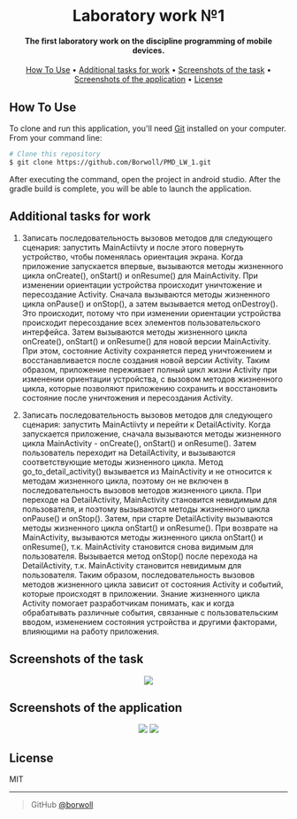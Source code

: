 <h1 align="center">
  <br>
  <br>
  Laboratory work №1
  <br>
</h1>

<h4 align="center">The first laboratory work on the discipline programming of mobile devices.</h4>

<p align="center">
  <a href="#how-to-use">How To Use</a> •
  <a href="#tasks">Additional tasks for work</a> •
  <a href="#screenshots_task">Screenshots of the task</a> •
  <a href="#screenshots">Screenshots of the application</a> •
  <a href="#license">License</a>
</p>

## How To Use

To clone and run this application, you'll need [Git](https://git-scm.com) installed on your computer. From your command line:

```bash
# Clone this repository
$ git clone https://github.com/Borwoll/PMD_LW_1.git
```

After executing the command, open the project in android studio. After the gradle build is complete, you will be able to launch the application.

## Additional tasks for work
1. Записать последовательность вызовов методов для следующего сценария: запустить MainActiivty и после этого повернуть устройство, чтобы поменялась ориентация экрана.
Когда приложение запускается впервые, вызываются методы жизненного цикла onCreate(), onStart() и onResume() для MainActivity.
При изменении ориентации устройства происходит уничтожение и пересоздание Activity. Сначала вызываются методы жизненного цикла onPause() и onStop(), а затем вызывается метод onDestroy(). Это происходит, потому что при изменении ориентации устройства происходит пересоздание всех элементов пользовательского интерфейса.
Затем вызываются методы жизненного цикла onCreate(), onStart() и onResume() для новой версии MainActivity. При этом, состояние Activity сохраняется перед уничтожением и восстанавливается после создания новой версии Activity.
Таким образом, приложение переживает полный цикл жизни Activity при изменении ориентации устройства, с вызовом методов жизненного цикла, которые позволяют приложению сохранить и восстановить состояние после уничтожения и пересоздания Activity.

2. Записать последовательность вызовов методов для следующего сценария: запустить MainActiivty и перейти к DetailActivity.
Когда запускается приложение, сначала вызываются методы жизненного цикла MainActivity - onCreate(), onStart() и onResume(). Затем пользователь переходит на DetailActivity, и вызываются соответствующие методы жизненного цикла.
Метод go_to_detail_activity() вызывается из MainActivity и не относится к методам жизненного цикла, поэтому он не включен в последовательность вызовов методов жизненного цикла.
При переходе на DetailActivity, MainActivity становится невидимым для пользователя, и поэтому вызываются методы жизненного цикла onPause() и onStop(). Затем, при старте DetailActivity вызываются методы жизненного цикла onStart() и onResume().
При возврате на MainActivity, вызываются методы жизненного цикла onStart() и onResume(), т.к. MainActivity становится снова видимым для пользователя. Вызывается метод onStop() после перехода на DetailActivity, т.к. MainActivity становится невидимым для пользователя.
Таким образом, последовательность вызовов методов жизненного цикла зависит от состояния Activity и событий, которые происходят в приложении. Знание жизненного цикла Activity помогает разработчикам понимать, как и когда обрабатывать различные события, связанные с пользовательским вводом, изменением состояния устройства и другими факторами, влияющими на работу приложения.

## Screenshots of the task
<p align="center">
  <img src="https://i.imgur.com/ieIJfHT.png">
</p>

## Screenshots of the application
<p align="center">
  <img src="https://i.imgur.com/t6F25rU.png">
  <img src="https://i.imgur.com/glbkCsN.png">
</p>

## License

MIT

---

> GitHub [@borwoll](https://github.com/borwoll)